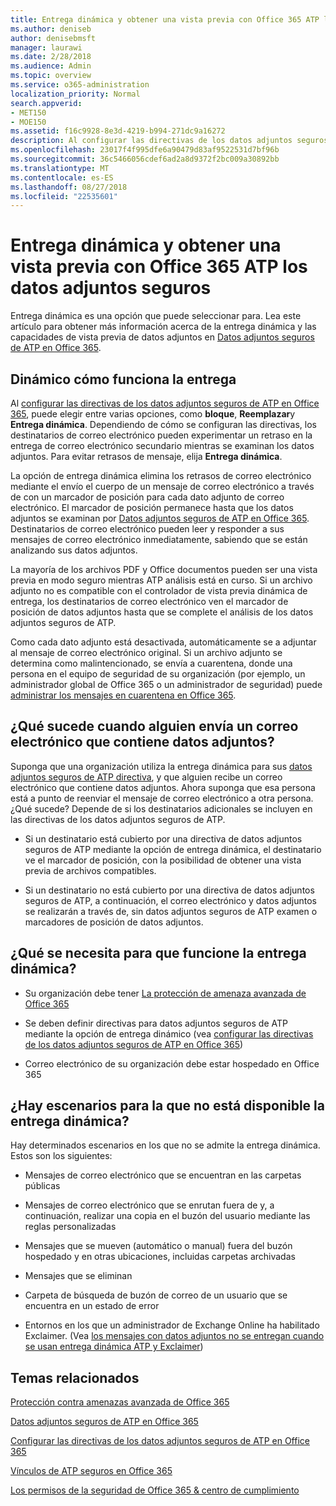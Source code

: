 ```yaml
---
title: Entrega dinámica y obtener una vista previa con Office 365 ATP los datos adjuntos seguros
ms.author: deniseb
author: denisebmsft
manager: laurawi
ms.date: 2/28/2018
ms.audience: Admin
ms.topic: overview
ms.service: o365-administration
localization_priority: Normal
search.appverid:
- MET150
- MOE150
ms.assetid: f16c9928-8e3d-4219-b994-271dc9a16272
description: Al configurar las directivas de los datos adjuntos seguros ATP, elija entrega dinámica para evitar retrasos de mensaje y permiten a los usuarios obtener una vista previa de datos adjuntos que se están analizando.
ms.openlocfilehash: 23017f4f995dfe6a90479d83af9522531d7bf96b
ms.sourcegitcommit: 36c5466056cdef6ad2a8d9372f2bc009a30892bb
ms.translationtype: MT
ms.contentlocale: es-ES
ms.lasthandoff: 08/27/2018
ms.locfileid: "22535601"
---
```

# <a name="dynamic-delivery-and-previewing-with-office-365-atp-safe-attachments"></a>Entrega dinámica y obtener una vista previa con Office 365 ATP los datos adjuntos seguros

Entrega dinámica es una opción que puede seleccionar para. Lea este artículo para obtener más información acerca de la entrega dinámica y las capacidades de vista previa de datos adjuntos en [Datos adjuntos seguros de ATP en Office 365](atp-safe-attachments.md).
  
## <a name="how-dynamic-delivery-works"></a>Dinámico cómo funciona la entrega

Al [configurar las directivas de los datos adjuntos seguros de ATP en Office 365](set-up-atp-safe-attachments-policies.md), puede elegir entre varias opciones, como **bloque**, **Reemplazar**y **Entrega dinámica**. Dependiendo de cómo se configuran las directivas, los destinatarios de correo electrónico pueden experimentar un retraso en la entrega de correo electrónico secundario mientras se examinan los datos adjuntos. Para evitar retrasos de mensaje, elija **Entrega dinámica**.
  
La opción de entrega dinámica elimina los retrasos de correo electrónico mediante el envío el cuerpo de un mensaje de correo electrónico a través de con un marcador de posición para cada dato adjunto de correo electrónico. El marcador de posición permanece hasta que los datos adjuntos se examinan por [Datos adjuntos seguros de ATP en Office 365](atp-safe-attachments.md). Destinatarios de correo electrónico pueden leer y responder a sus mensajes de correo electrónico inmediatamente, sabiendo que se están analizando sus datos adjuntos.
  
La mayoría de los archivos PDF y Office documentos pueden ser una vista previa en modo seguro mientras ATP análisis está en curso. Si un archivo adjunto no es compatible con el controlador de vista previa dinámica de entrega, los destinatarios de correo electrónico ven el marcador de posición de datos adjuntos hasta que se complete el análisis de los datos adjuntos seguros de ATP.
  
Como cada dato adjunto está desactivada, automáticamente se a adjuntar al mensaje de correo electrónico original. Si un archivo adjunto se determina como malintencionado, se envía a cuarentena, donde una persona en el equipo de seguridad de su organización (por ejemplo, un administrador global de Office 365 o un administrador de seguridad) puede [administrar los mensajes en cuarentena en Office 365](manage-quarantined-messages-and-files.md).
  
## <a name="what-happens-when-someone-forwards-an-email-that-contains-an-attachment"></a>¿Qué sucede cuando alguien envía un correo electrónico que contiene datos adjuntos?

Suponga que una organización utiliza la entrega dinámica para sus [datos adjuntos seguros de ATP directiva](set-up-atp-safe-attachments-policies.md), y que alguien recibe un correo electrónico que contiene datos adjuntos. Ahora suponga que esa persona está a punto de reenviar el mensaje de correo electrónico a otra persona. ¿Qué sucede? Depende de si los destinatarios adicionales se incluyen en las directivas de los datos adjuntos seguros de ATP.
  
- Si un destinatario está cubierto por una directiva de datos adjuntos seguros de ATP mediante la opción de entrega dinámica, el destinatario ve el marcador de posición, con la posibilidad de obtener una vista previa de archivos compatibles.
    
- Si un destinatario no está cubierto por una directiva de datos adjuntos seguros de ATP, a continuación, el correo electrónico y datos adjuntos se realizarán a través de, sin datos adjuntos seguros de ATP examen o marcadores de posición de datos adjuntos.
    
## <a name="whats-required-for-dynamic-delivery-to-work"></a>¿Qué se necesita para que funcione la entrega dinámica?

- Su organización debe tener [La protección de amenaza avanzada de Office 365](office-365-atp.md)
    
- Se deben definir directivas para datos adjuntos seguros de ATP mediante la opción de entrega dinámico (vea [configurar las directivas de los datos adjuntos seguros de ATP en Office 365](set-up-atp-safe-attachments-policies.md))
    
- Correo electrónico de su organización debe estar hospedado en Office 365
    
## <a name="are-there-scenarios-for-which-dynamic-delivery-is-not-available"></a>¿Hay escenarios para la que no está disponible la entrega dinámica?

Hay determinados escenarios en los que no se admite la entrega dinámica. Estos son los siguientes:
  
- Mensajes de correo electrónico que se encuentran en las carpetas públicas
    
- Mensajes de correo electrónico que se enrutan fuera de y, a continuación, realizar una copia en el buzón del usuario mediante las reglas personalizadas
    
- Mensajes que se mueven (automático o manual) fuera del buzón hospedado y en otras ubicaciones, incluidas carpetas archivadas
    
- Mensajes que se eliminan
    
- Carpeta de búsqueda de buzón de correo de un usuario que se encuentra en un estado de error
    
- Entornos en los que un administrador de Exchange Online ha habilitado Exclaimer. (Vea [los mensajes con datos adjuntos no se entregan cuando se usan entrega dinámica ATP y Exclaimer](https://support.microsoft.com/help/4014438/messages-with-attachments-are-not-delivered-when-atp-dynamic-delivery))
    
## <a name="related-topics"></a>Temas relacionados

[Protección contra amenazas avanzada de Office 365](office-365-atp.md)
  
[Datos adjuntos seguros de ATP en Office 365](atp-safe-attachments.md)
  
[Configurar las directivas de los datos adjuntos seguros de ATP en Office 365](set-up-atp-safe-attachments-policies.md)
  
[Vínculos de ATP seguros en Office 365](atp-safe-links.md)

[Los permisos de la seguridad de Office 365 &amp; centro de cumplimiento](permissions-in-the-security-and-compliance-center.md)
  

